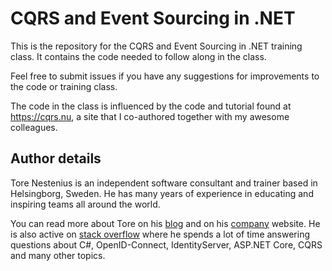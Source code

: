 # CQRS and Event Sourcing in .NET
This is the repository for the CQRS and Event Sourcing in .NET training class. It contains the code needed to follow along in the class.   

Feel free to submit issues if you have any suggestions for improvements to the code or training class.

The code in the class is influenced by the code and tutorial found at https://cqrs.nu, a site that I co-authored together with my awesome colleagues. 
## Author details

Tore Nestenius is an independent software consultant and trainer based in Helsingborg, Sweden. He has many years of experience in educating and inspiring teams all around the world.


You can read more about Tore on his [blog](https://nestenius.se/) and on his  [company](https://tn-data.se/) website. He is also active on [stack overflow](https://stackoverflow.com/users/68490/tore-nestenius) where he spends a lot of time answering questions about C#, OpenID-Connect, IdentityServer, ASP.NET Core, CQRS and many other topics.




